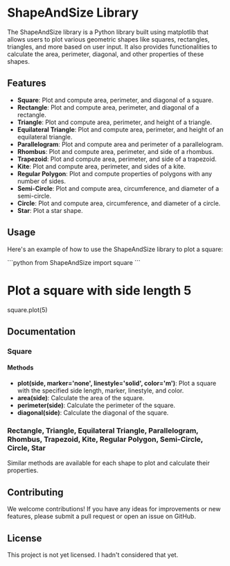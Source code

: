 # ShapeAndSize Library

The ShapeAndSize library is a Python library built using matplotlib that allows users to plot various geometric shapes like squares, rectangles, triangles, and more based on user input. It also provides functionalities to calculate the area, perimeter, diagonal, and other properties of these shapes.

## Features

- **Square**: Plot and compute area, perimeter, and diagonal of a square.
- **Rectangle**: Plot and compute area, perimeter, and diagonal of a rectangle.
- **Triangle**: Plot and compute area, perimeter, and height of a triangle.
- **Equilateral Triangle**: Plot and compute area, perimeter, and height of an equilateral triangle.
- **Parallelogram**: Plot and compute area and perimeter of a parallelogram.
- **Rhombus**: Plot and compute area, perimeter, and side of a rhombus.
- **Trapezoid**: Plot and compute area, perimeter, and side of a trapezoid.
- **Kite**: Plot and compute area, perimeter, and sides of a kite.
- **Regular Polygon**: Plot and compute properties of polygons with any number of sides.
- **Semi-Circle**: Plot and compute area, circumference, and diameter of a semi-circle.
- **Circle**: Plot and compute area, circumference, and diameter of a circle.
- **Star**: Plot a star shape.


## Usage

Here's an example of how to use the ShapeAndSize library to plot a square:

\`\`\`python
from ShapeAndSize import square
\`\`\`

# Plot a square with side length 5
square.plot(5)


## Documentation

### Square

#### Methods

- **plot(side, marker='none', linestyle='solid', color='m')**: Plot a square with the specified side length, marker, linestyle, and color.
- **area(side)**: Calculate the area of the square.
- **perimeter(side)**: Calculate the perimeter of the square.
- **diagonal(side)**: Calculate the diagonal of the square.

### Rectangle, Triangle, Equilateral Triangle, Parallelogram, Rhombus, Trapezoid, Kite, Regular Polygon, Semi-Circle, Circle, Star

Similar methods are available for each shape to plot and calculate their properties.

## Contributing

We welcome contributions! If you have any ideas for improvements or new features, please submit a pull request or open an issue on GitHub.

## License

This project is not yet licensed. I hadn't considered that yet.
